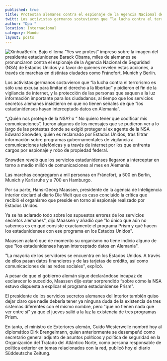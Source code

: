 ```yaml
---
published: true
title: Protestan alemanes contra el espionaje de la Agencia Nacional de Seguridad de EU
twitt: Los activistas germanos sostuvieron que “la lucha contra el terrorismo es sólo una excusa para limitar el derecho a la libertad” y pidieron el fin de la vigilancia de internet
author: "Dpa "
location: Internacional
category: Mundo
layout: posts
---
```


![Xinhua](http://i.imgur.com/kHMf4ucm.jpg)Berlín. Bajo el lema “Yes we protest” impreso sobre la imagen del presidente estadunidense Barack Obama, miles de alemanes se pronunciaron contra el espionaje de la Agencia Nacional de Seguridad (NSA) de Estados Unidos y a favor de quienes revelen estas acciones, a través de marchas en distintas ciudades como Fráncfort, Munich y Berlín.

Los activistas germanos sostuvieron que “la lucha contra el terrorismo es sólo una excusa para limitar el derecho a la libertad” y pidieron el fin de la vigilancia de internet, y la protección de las personas que saquen a la luz información importante para los ciudadanos, al tiempo que los servicios secretos alemanes insistieron en que no tienen señales de que “los estadunidenses hayan interceptado datos en Alemania”.

“¿Quién nos protege de la NSA? o “ No quiero tener que codificar mis comunicaciones”, fueron algunos de los mensajes que se pudieron ver a lo largo de las protestas donde se exigió proteger al ex agente de la NSA Edward Snowden, quien es reclamado por Estados Unidos, tras filtrar información sobre programas gubernamentales de vigilancia a comunicaciones telefónicas y a través de internet por los que enfrenta cargos por espionaje y robo de propiedad federal.

Snowden reveló que los servicios estadunidenses llegaron a interceptar en torno a medio millón de comunicaciones al mes en Alemania.

Las marchas congregaron a mil personas en Fráncfort, a 500 en Berlín, Munich y Karlsruhe y a 700 en Hamburgo.

Por su parte, Hans-Georg Maassen, presidente de la agencia de Inteligencia interior declaró al diario Die Welt que es caso concluido la crítica que recibió el organismo que preside en torno al espionaje realizado por Estados Unidos.

Ya se ha aclarado todo sobre los supuestos errores de los servicios secretos alemanes", dijo Maassen y añadió que "lo único que aún no sabemos es en qué consiste exactamente el programa Prism y qué hacen los estadunidenses con ese programa en los Estados Unidos".

Maassen aclaró que de momento su organismo no tiene indicio alguno de que "los estadunidenses hayan interceptado datos en Alemania".

"La mayoría de los servidores se encuentra en los Estados Unidos. A través de ellos pasan datos financieros y de las tarjetas de crédito, así como comunicaciones de las redes sociales", explicó.

A pesar de que el gobierno alemán sigue declarándose incapaz de esclarecer lo sucedido, Maassen dijo estar sorprendido “sobre cómo la NSA estuvo dispuesta a explicar el programa estadunidense Prism".

El presidente de los servicios secretos alemanes del Interior también quiso dejar claro que nadie debería tener ya ninguna duda de la existencia de tres sistemas diferentes con el mismo nombre, pero "que no tienen nada que ver entre sí" ya que el jueves salió a la luz la existencia de tres programas Prism.

En tanto, el ministro de Exteriores alemán, Guido Westerwelle nombró hoy al diplomático Dirk Brengelmann, quien anteriormente se desempeñó como secretario general adjunto de asuntos políticos y política de seguridad en la Organización del Tratado del Atlántico Norte, como persona responsable de política exterior en temas relacionados con la red, publicó hoy el diario Süddeutsche Zeitung.

 
